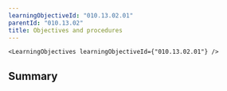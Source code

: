 ```yaml
---
learningObjectiveId: "010.13.02.01"
parentId: "010.13.02"
title: Objectives and procedures
---
```


```tsx eval
<LearningObjectives learningObjectiveId={"010.13.02.01"} />
```

## Summary
